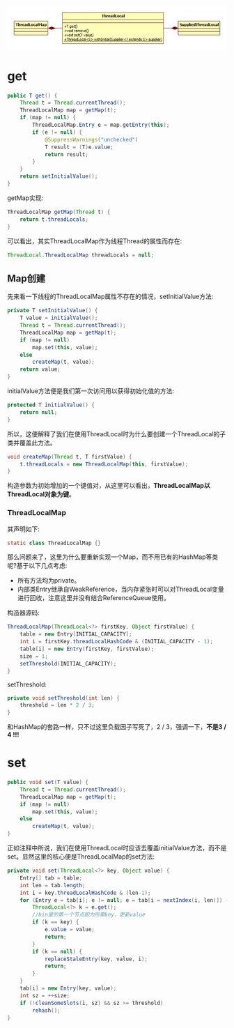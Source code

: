 ![ThreadLocal](images/ThreadLocal.jpg)

# get

```java
public T get() {
    Thread t = Thread.currentThread();
    ThreadLocalMap map = getMap(t);
    if (map != null) {
        ThreadLocalMap.Entry e = map.getEntry(this);
        if (e != null) {
            @SuppressWarnings("unchecked")
            T result = (T)e.value;
            return result;
        }
    }
    return setInitialValue();
}
```

getMap实现:

```java
ThreadLocalMap getMap(Thread t) {
    return t.threadLocals;
}
```

可以看出，其实ThreadLocalMap作为线程Thread的属性而存在:

```java
ThreadLocal.ThreadLocalMap threadLocals = null;
```

##  Map创建

先来看一下线程的ThreadLocalMap属性不存在的情况，setInitialValue方法:

```java
private T setInitialValue() {
    T value = initialValue();
    Thread t = Thread.currentThread();
    ThreadLocalMap map = getMap(t);
    if (map != null)
        map.set(this, value);
    else
        createMap(t, value);
    return value;
}
```

initialValue方法便是我们第一次访问用以获得初始化值的方法:

```java
protected T initialValue() {
    return null;
}
```

所以，这便解释了我们在使用ThreadLocal时为什么要创建一个ThreadLocal的子类并覆盖此方法。

```java
void createMap(Thread t, T firstValue) {
    t.threadLocals = new ThreadLocalMap(this, firstValue);
}
```

构造参数为初始增加的一个键值对，从这里可以看出，**ThreadLocalMap以ThreadLocal对象为键**。

### ThreadLocalMap

其声明如下:

```java
static class ThreadLocalMap {}
```

那么问题来了，这里为什么要重新实现一个Map，而不用已有的HashMap等类呢?基于以下几点考虑:

- 所有方法均为private。
- 内部类Entry继承自WeakReference，当内存紧张时可以对ThreadLocal变量进行回收，注意这里并没有结合ReferenceQueue使用。

构造器源码:

```java
ThreadLocalMap(ThreadLocal<?> firstKey, Object firstValue) {
    table = new Entry[INITIAL_CAPACITY];
    int i = firstKey.threadLocalHashCode & (INITIAL_CAPACITY - 1);
    table[i] = new Entry(firstKey, firstValue);
    size = 1;
    setThreshold(INITIAL_CAPACITY);
}
```

setThreshold:

```java
private void setThreshold(int len) {
    threshold = len * 2 / 3;
}
```

和HashMap的套路一样，只不过这里负载因子写死了，2 / 3，强调一下，**不是3 / 4 !!!**

# set

```java
public void set(T value) {
    Thread t = Thread.currentThread();
    ThreadLocalMap map = getMap(t);
    if (map != null)
        map.set(this, value);
    else
        createMap(t, value);
}
```

正如注释中所说，我们在使用ThreadLocal时应该去覆盖initialValue方法，而不是set。显然这里的核心便是ThreadLocalMap的set方法:

```java
private void set(ThreadLocal<?> key, Object value) {
    Entry[] tab = table;
    int len = tab.length;
    int i = key.threadLocalHashCode & (len-1);
    for (Entry e = tab[i]; e != null; e = tab[i = nextIndex(i, len)]) {
        ThreadLocal<?> k = e.get();
        //bin里的第一个节点即为所需key，更新value
        if (k == key) {
            e.value = value;
            return;
        }
        if (k == null) {
            replaceStaleEntry(key, value, i);
            return;
        }
    }
    tab[i] = new Entry(key, value);
    int sz = ++size;
    if (!cleanSomeSlots(i, sz) && sz >= threshold)
        rehash();
}
```

